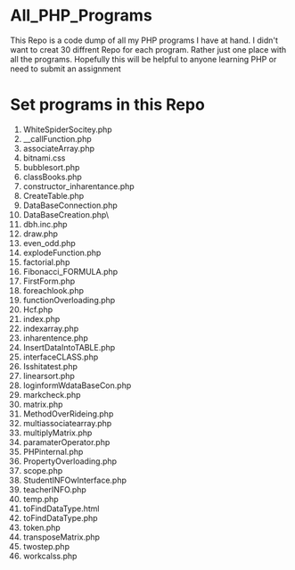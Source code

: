 # All_PHP_Programs

This Repo is a code dump of all my PHP programs I have at hand. I didn't want to creat 30 diffrent Repo for each program. Rather just one place with all the programs. 
Hopefully this will be helpful to anyone learning PHP or need to submit an assignment

# Set programs in this Repo
1. WhiteSpiderSocitey.php
2. __callFunction.php
3. associateArray.php
4. bitnami.css
5. bubblesort.php
6. classBooks.php
7. constructor_inharentance.php
8. CreateTable.php
9. DataBaseConnection.php
10. DataBaseCreation.php\
11. dbh.inc.php
12. draw.php
13. even_odd.php
14. explodeFunction.php
15. factorial.php
16. Fibonacci_FORMULA.php
17. FirstForm.php
18. foreachlook.php
19. functionOverloading.php
20. Hcf.php
21. index.php
22. indexarray.php
23. inharentence.php
24. InsertDataIntoTABLE.php
25. interfaceCLASS.php
26. Isshitatest.php
27. linearsort.php
28. loginformWdataBaseCon.php
29. markcheck.php
30. matrix.php
31. MethodOverRideing.php
32. multiassociatearray.php
33. multiplyMatrix.php
34. paramaterOperator.php
35. PHPinternal.php
36. PropertyOverloading.php
37. scope.php
38. StudentINFOwInterface.php
39. teacherINFO.php
40. temp.php
41. toFindDataType.html
42. toFindDataType.php
43. token.php
44. transposeMatrix.php
45. twostep.php
46. workcalss.php
